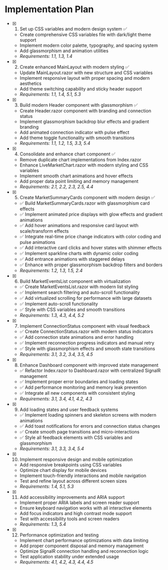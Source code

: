 # Implementation Plan

- [x] 1. Set up CSS variables and modern design system ✅

  - Create comprehensive CSS variables file with dark/light theme support
  - Implement modern color palette, typography, and spacing system
  - Add glassmorphism and animation utilities
  - _Requirements: 1.1, 1.3, 1.4_

- [x] 2. Create enhanced MainLayout with modern styling ✅

  - Update MainLayout.razor with new structure and CSS variables
  - Implement responsive layout with proper spacing and modern aesthetics
  - Add theme switching capability and
    sticky header support
  - _Requirements: 1.1, 1.4, 5.1, 5.3_

- [x] 3. Build modern Header component with glassmorphism ✅

  - Create Header.razor component with branding and connection status
  - Implement glassmorphism backdrop blur effects and gradient branding
  - Add animated connection indicator with pulse effect
  - Add theme toggle functionality with smooth transitions
  - _Requirements: 1.1, 1.2, 1.5, 3.3, 5.4_

- [x] 4. Consolidate and enhance chart component ✅

  - Remove duplicate chart implementations from Index.razor
  - Enhance LiveMarketChart.razor with modern styling and CSS variables
  - Implement smooth chart animations and hover effects
  - Add proper data point limiting and memory management
  - _Requirements: 2.1, 2.2, 2.3, 2.5, 4.4_

- [x] 5. Create MarketSummaryCards component with modern design ✅

  - ✅ Build MarketSummaryCards.razor with glassmorphism card effects
  - ✅ Implement animated price displays with glow effects and gradient animations
  - ✅ Add hover animations and responsive card layout with scale/transform effects
  - ✅ Integrate real-time price change indicators with color coding and pulse animations
  - ✅ Add interactive card clicks and hover states with shimmer effects
  - ✅ Implement sparkline charts with dynamic color coding
  - ✅ Add entrance animations with staggered delays
  - ✅ Enhance with proper glassmorphism backdrop filters and borders
  - _Requirements: 1.2, 1.3, 1.5, 2.4_

- [x] 6. Build MarketEventsList component with virtualization

  - ✅ Create MarketEventsList.razor with modern list styling
  - ✅ Implement search filtering and auto-scroll functionality
  - ✅ Add virtualized scrolling for performance with large datasets
  - ✅ Implement auto-scroll functionality
  - ✅ Style with CSS variables and smooth transitions
  - _Requirements: 1.3, 4.3, 4.4, 5.2_

- [x] 7. Implement ConnectionStatus component with visual feedback

  - ✅ Create ConnectionStatus.razor with modern status indicators
  - ✅ Add connection state animations and error handling
  - ✅ Implement reconnection progress indicators and manual retry
  - ✅ Style with glassmorphism effects and smooth state transitions
  - _Requirements: 3.1, 3.2, 3.4, 3.5, 4.5_

- [x] 8. Enhance Dashboard component with improved state management

  - ✅ Refactor Index.razor to Dashboard.razor with centralized SignalR management
  - ✅ Implement proper error boundaries and loading states
  - ✅ Add performance monitoring and memory leak prevention
  - ✅ Integrate all new components with consistent styling
  - _Requirements: 3.1, 3.4, 4.1, 4.2, 4.3_

- [x] 9. Add loading states and user feedback systems

  - ✅ Implement loading spinners and skeleton screens with modern animations
  - ✅ Add toast notifications for errors and connection status changes
  - ✅ Create smooth page transitions and micro-interactions
  - ✅ Style all feedback elements with CSS variables and glassmorphism
  - _Requirements: 3.1, 3.3, 3.4, 5.4_

- [x] 10. Implement responsive design and mobile optimization

  - Add responsive breakpoints using CSS variables
  - Optimize chart display for mobile devices
  - Implement touch-friendly interactions and mobile navigation
  - Test and refine layout across different screen sizes
  - _Requirements: 1.4, 5.1, 5.3_

- [x] 11. Add accessibility improvements and ARIA support

  - Implement proper ARIA labels and screen reader support
  - Ensure keyboard navigation works with all interactive elements
  - Add focus indicators and high contrast mode support
  - Test with accessibility tools and screen readers
  - _Requirements: 1.3, 5.4_

- [x] 12. Performance optimization and testing

  - Implement chart performance optimizations with data limiting
  - Add proper component disposal and memory management
  - Optimize SignalR connection handling and reconnection logic
  - Test application stability under extended usage
  - _Requirements: 4.1, 4.2, 4.3, 4.4, 4.5_
